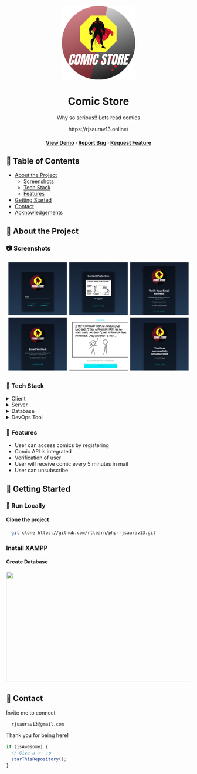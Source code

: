 <div align="center">
    <img src="images/logo.png" alt="logo" width="200" height="auto" />
    <h1>Comic Store</h1>
    <p>
        Why so serious!! Lets read comics 
    </p>
    <p>
        https://rjsaurav13.online/ 
    </p>
    <h4>
        <a href="https://github.com/rtlearn/php-rjsaurav13">View Demo</a>
        <span> · </span>
        <a href="https://github.com/rtlearn/php-rjsaurav13/issues">Report Bug</a>
        <span> · </span>
        <a href="https://github.com/rtlearn/php-rjsaurav13/issues">Request Feature</a>
    </h4>
</div>

## :notebook_with_decorative_cover: Table of Contents

- [About the Project](#star2-about-the-project)
  - [Screenshots](#camera-screenshots)
  - [Tech Stack](#space_invader-tech-stack)
  - [Features](#dart-features)
- [Getting Started](#toolbox-getting-started)
- [Contact](#handshake-contact)
- [Acknowledgements](#gem-acknowledgements)

## :star2: About the Project

### :camera: Screenshots

<div align="center"> 
  <img src="images/screenshot.png" alt="screenshot" />
</div>

### :space_invader: Tech Stack

<details>
  <summary>Client</summary>
  <ul>
    <li>HTML</li>
    <li>CSS</li>
    <li>JavaScript</li>
  </ul>
</details>
<details>
  <summary>Server</summary>
  <ul>
    <li>PHP</li>
  </ul>
</details>
<details>
<summary>Database</summary>
  <ul>
    <li>MySQL</li>
  </ul>
</details>
<details>
<summary>DevOps Tool</summary>
  <ul>
    <li>Git</li>
  </ul>
</details>

### :dart: Features

- User can access comics by registering
- Comic API is integrated
- Verification of user
- User will receive comic every 5 minutes in mail
- User can unsubscribe

## :toolbox: Getting Started

### :running: Run Locally

#### Clone the project

```bash
  git clone https://github.com/rtlearn/php-rjsaurav13.git
```

### Install XAMPP

#### Create Database

<img src="https://github.com/rtlearn/php-rjsaurav13/blob/92ba6038484d64add67112acfc80895c2e9593de/images/database.jpeg" width="800" height="300" />

## :handshake: Contact

Invite me to connect

```bash
  rjsaurav13@gmail.com
```

Thank you for being here!

```javascript
if (isAwesome) {
  // Give a ⭐  :p
  starThisRepository();
}
```
